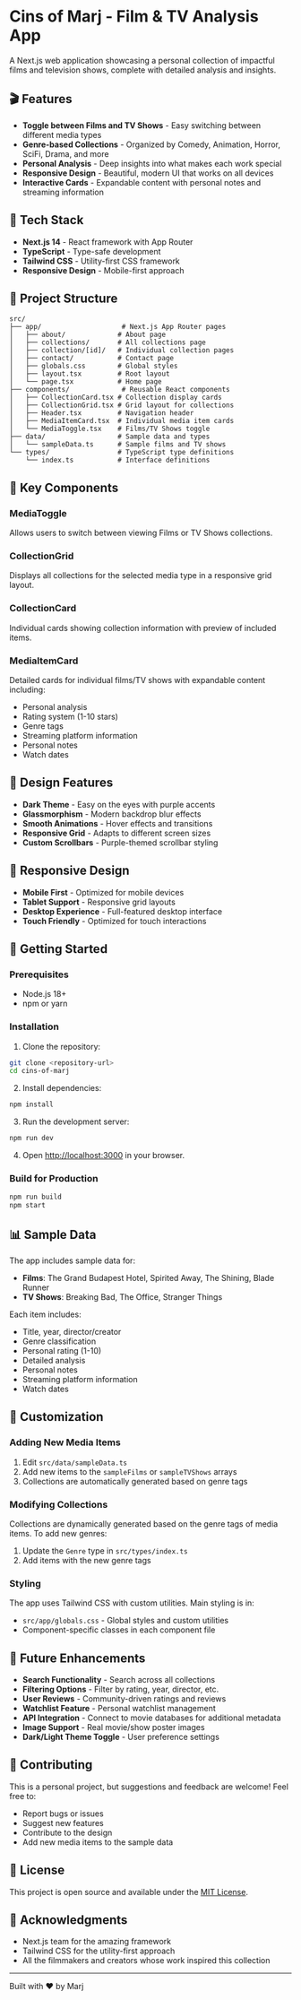 # Cins of Marj - Film & TV Analysis App

A Next.js web application showcasing a personal collection of impactful films and television shows, complete with detailed analysis and insights.

## 🎬 Features

- **Toggle between Films and TV Shows** - Easy switching between different media types
- **Genre-based Collections** - Organized by Comedy, Animation, Horror, SciFi, Drama, and more
- **Personal Analysis** - Deep insights into what makes each work special
- **Responsive Design** - Beautiful, modern UI that works on all devices
- **Interactive Cards** - Expandable content with personal notes and streaming information

## 🚀 Tech Stack

- **Next.js 14** - React framework with App Router
- **TypeScript** - Type-safe development
- **Tailwind CSS** - Utility-first CSS framework
- **Responsive Design** - Mobile-first approach

## 📁 Project Structure

```
src/
├── app/                    # Next.js App Router pages
│   ├── about/             # About page
│   ├── collections/       # All collections page
│   ├── collection/[id]/   # Individual collection pages
│   ├── contact/           # Contact page
│   ├── globals.css        # Global styles
│   ├── layout.tsx         # Root layout
│   └── page.tsx           # Home page
├── components/             # Reusable React components
│   ├── CollectionCard.tsx # Collection display cards
│   ├── CollectionGrid.tsx # Grid layout for collections
│   ├── Header.tsx         # Navigation header
│   ├── MediaItemCard.tsx  # Individual media item cards
│   └── MediaToggle.tsx    # Films/TV Shows toggle
├── data/                  # Sample data and types
│   └── sampleData.ts      # Sample films and TV shows
└── types/                 # TypeScript type definitions
    └── index.ts           # Interface definitions
```

## 🎯 Key Components

### MediaToggle

Allows users to switch between viewing Films or TV Shows collections.

### CollectionGrid

Displays all collections for the selected media type in a responsive grid layout.

### CollectionCard

Individual cards showing collection information with preview of included items.

### MediaItemCard

Detailed cards for individual films/TV shows with expandable content including:

- Personal analysis
- Rating system (1-10 stars)
- Genre tags
- Streaming platform information
- Personal notes
- Watch dates

## 🎨 Design Features

- **Dark Theme** - Easy on the eyes with purple accents
- **Glassmorphism** - Modern backdrop blur effects
- **Smooth Animations** - Hover effects and transitions
- **Responsive Grid** - Adapts to different screen sizes
- **Custom Scrollbars** - Purple-themed scrollbar styling

## 📱 Responsive Design

- **Mobile First** - Optimized for mobile devices
- **Tablet Support** - Responsive grid layouts
- **Desktop Experience** - Full-featured desktop interface
- **Touch Friendly** - Optimized for touch interactions

## 🚀 Getting Started

### Prerequisites

- Node.js 18+
- npm or yarn

### Installation

1. Clone the repository:

```bash
git clone <repository-url>
cd cins-of-marj
```

2. Install dependencies:

```bash
npm install
```

3. Run the development server:

```bash
npm run dev
```

4. Open [http://localhost:3000](http://localhost:3000) in your browser.

### Build for Production

```bash
npm run build
npm start
```

## 📊 Sample Data

The app includes sample data for:

- **Films**: The Grand Budapest Hotel, Spirited Away, The Shining, Blade Runner
- **TV Shows**: Breaking Bad, The Office, Stranger Things

Each item includes:

- Title, year, director/creator
- Genre classification
- Personal rating (1-10)
- Detailed analysis
- Personal notes
- Streaming platform information
- Watch dates

## 🔧 Customization

### Adding New Media Items

1. Edit `src/data/sampleData.ts`
2. Add new items to the `sampleFilms` or `sampleTVShows` arrays
3. Collections are automatically generated based on genre tags

### Modifying Collections

Collections are dynamically generated based on the genre tags of media items. To add new genres:

1. Update the `Genre` type in `src/types/index.ts`
2. Add items with the new genre tags

### Styling

The app uses Tailwind CSS with custom utilities. Main styling is in:

- `src/app/globals.css` - Global styles and custom utilities
- Component-specific classes in each component file

## 🌟 Future Enhancements

- **Search Functionality** - Search across all collections
- **Filtering Options** - Filter by rating, year, director, etc.
- **User Reviews** - Community-driven ratings and reviews
- **Watchlist Feature** - Personal watchlist management
- **API Integration** - Connect to movie databases for additional metadata
- **Image Support** - Real movie/show poster images
- **Dark/Light Theme Toggle** - User preference settings

## 📝 Contributing

This is a personal project, but suggestions and feedback are welcome! Feel free to:

- Report bugs or issues
- Suggest new features
- Contribute to the design
- Add new media items to the sample data

## 📄 License

This project is open source and available under the [MIT License](LICENSE).

## 🙏 Acknowledgments

- Next.js team for the amazing framework
- Tailwind CSS for the utility-first approach
- All the filmmakers and creators whose work inspired this collection

---

Built with ❤️ by Marj
